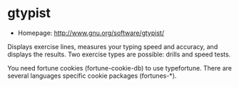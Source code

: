 # gtypist

* Homepage: http://www.gnu.org/software/gtypist/

Displays exercise lines, measures your typing speed and accuracy, and
 displays the results. Two exercise types are possible: drills and speed
 tests.

 You need fortune cookies (fortune-cookie-db) to use typefortune. There are
 several languages specific cookie packages (fortunes-*).
